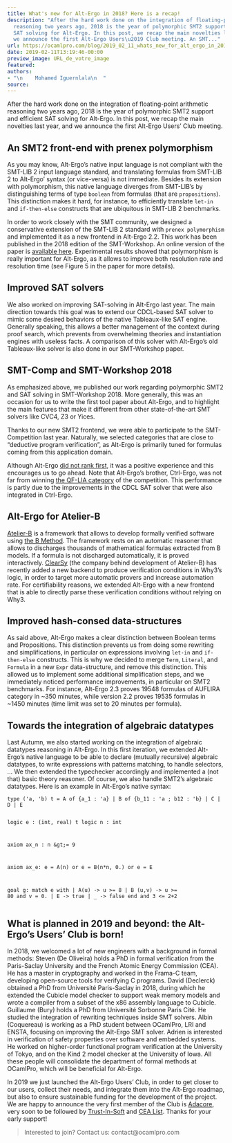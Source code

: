 ```yaml
---
title: What's new for Alt-Ergo in 2018? Here is a recap!
description: "After the hard work done on the integration of floating-point arithmetic
  reasoning two years ago, 2018 is the year of polymorphic SMT2 support and efficient
  SAT solving for Alt-Ergo. In this post, we recap the main novelties last year, and
  we announce the first Alt-Ergo Users\u2019 Club meeting. An SMT..."
url: https://ocamlpro.com/blog/2019_02_11_whats_new_for_alt_ergo_in_2018_here_is_a_recap
date: 2019-02-11T13:19:46-00:00
preview_image: URL_de_votre_image
featured:
authors:
- "\n    Mohamed Iguernlala\n  "
source:
---
```


<p>After the hard work done on the integration of floating-point arithmetic reasoning two years ago, 2018 is the year of polymorphic SMT2 support and efficient SAT solving for Alt-Ergo. In this post, we recap the main novelties last year, and we announce the first Alt-Ergo Users&rsquo; Club meeting.</p>
<h2>An SMT2 front-end with prenex polymorphism</h2>
<p>As you may know, Alt-Ergo&rsquo;s native input language is not compliant with the SMT-LIB 2 input language standard, and translating formulas from SMT-LIB 2 to Alt-Ergo&rsquo; syntax (or vice-versa) is not immediate. Besides its extension with polymorphism, this native language diverges from SMT-LIB&rsquo;s by distinguishing terms of type <code>boolean</code> from formulas (that are <code>propositions</code>). This distinction makes it hard, for instance, to efficiently translate <code>let-in</code> and <code>if-then-else</code> constructs that are ubiquitous in SMT-LIB 2 benchmarks.</p>
<p>In order to work closely with the SMT community, we designed a conservative extension of the SMT-LIB 2 standard with <code>prenex polymorphism</code> and implemented it as a new frontend in Alt-Ergo 2.2. This work has been published in the 2018 edition of the SMT-Workshop. An online version of the paper is <a href="https://hal.inria.fr/hal-01960203">available here</a>. Experimental results showed that polymorphism is really important for Alt-Ergo, as it allows to improve both resolution rate and resolution time (see Figure 5 in the paper for more details).</p>
<h2>Improved SAT solvers</h2>
<p>We also worked on improving SAT-solving in Alt-Ergo last year. The main direction towards this goal was to extend our CDCL-based SAT solver to mimic some desired behaviors of the native Tableaux-like SAT engine. Generally speaking, this allows a better management of the context during proof search, which prevents from overwhelming theories and instantiation engines with useless facts. A comparison of this solver with Alt-Ergo&rsquo;s old Tableaux-like solver is also done in our SMT-Workshop paper.</p>
<h2>SMT-Comp and SMT-Workshop 2018</h2>
<p>As emphasized above, we published our work regarding polymorphic SMT2 and SAT solving in SMT-Workshop 2018. More generally, this was an occasion for us to write the first tool paper about Alt-Ergo, and to highlight the main features that make it different from other state-of-the-art SMT solvers like CVC4, Z3 or Yices.</p>
<p>Thanks to our new SMT2 frontend, we were able to participate to the SMT-Competition last year. Naturally, we selected categories that are close to &ldquo;deductive program verification&rdquo;, as Alt-Ergo is primarily tuned for formulas coming from this application domain.</p>
<p>Although Alt-Ergo <a href="http://smtcomp.sourceforge.net/2018/results-summary.shtml?v=1531410683">did not rank first</a>, it was a positive experience and this encourages us to go ahead. Note that Alt-Ergo&rsquo;s brother, Ctrl-Ergo, was not far from winning <a href="http://smtcomp.sourceforge.net/2018/results-QF_LIA.shtml">the QF-LIA category</a> of the competition. This performance is partly due to the improvements in the CDCL SAT solver that were also integrated in Ctrl-Ergo.</p>
<h2>Alt-Ergo for Atelier-B</h2>
<p><a href="https://www.atelierb.eu/en/">Atelier-B</a> is a framework that allows to develop formally verified software using <a href="https://www.methode-b.com/en/b-method/">the B Method</a>. The framework rests on an automatic reasoner that allows to discharges thousands of mathematical formulas extracted from B models. If a formula is not discharged automatically, it is proved interactively. <a href="https://www.clearsy.com/en/">ClearSy</a> (the company behind development of Atelier-B) has recently added a new backend to produce verification conditions in Why3&rsquo;s logic, in order to target more automatic provers and increase automation rate. For certifiability reasons, we extended Alt-Ergo with a new frontend that is able to directly parse these verification conditions without relying on Why3.</p>
<h2>Improved hash-consed data-structures</h2>
<p>As said above, Alt-Ergo makes a clear distinction between Boolean terms and Propositions. This distinction prevents us from doing some rewriting and simplifications, in particular on expressions involving <code>let-in</code> and <code>if-then-else</code> constructs. This is why we decided to merge <code>Term</code>, <code>Literal</code>, and <code>Formula</code> in a new <code>Expr</code> data-structure, and remove this distinction. This allowed us to implement some additional simplification steps, and we immediately noticed performance improvements, in particular on SMT2 benchmarks. For instance, Alt-Ergo 2.3 proves 19548 formulas of AUFLIRA category in ~350 minutes, while version 2.2 proves 19535 formulas in ~1450 minutes (time limit was set to 20 minutes per formula).</p>
<h2>Towards the integration of algebraic datatypes</h2>
<p>Last Autumn, we also started working on the integration of algebraic datatypes reasoning in Alt-Ergo. In this first iteration, we extended Alt-Ergo&rsquo;s native language to be able to declare (mutually recursive) algebraic datatypes, to write expressions with patterns matching, to handle selectors, &hellip; We then extended the typechecker accordingly and implemented a (not that) basic theory reasoner. Of course, we also handle SMT2&rsquo;s algebraic datatypes. Here is an example in Alt-Ergo&rsquo;s native syntax:</p>
<pre><code class="language-OCaml">type ('a, 'b) t = A of {a_1 : 'a} | B of {b_11 : 'a ; b12 : 'b} | C | D | E

logic e : (int, real) t
logic n : int

axiom ax_n : n &amp;gt;= 9

axiom ax_e:
  e = A(n) or e = B(n*n, 0.) or e = E

goal g:
  match e with
   | A(u) -&gt; u &gt;= 8
   | B (u,v) -&gt; u &gt;= 80 and v = 0.
   | E -&gt; true
   | _ -&gt; false
  end
  and 3 &lt;= 2+2
</code></pre>
<h2>What is planned in 2019 and beyond: the Alt-Ergo&rsquo;s Users&rsquo; Club is born!</h2>
<p>In 2018, we welcomed a lot of new engineers with a background in formal methods: Steven (De Oliveira) holds a PhD in formal verification from the Paris-Saclay University and the French Atomic Energy Commission (CEA). He has a master in cryptography and worked in the Frama-C team, developing open-source tools for verifying C programs. David (Declerck) obtained a PhD from Universit&eacute; Paris-Saclay in 2018, during which he extended the Cubicle model checker to support weak memory models and wrote a compiler from a subset of the x86 assembly language to Cubicle. Guillaume (Bury) holds a PhD from Universit&eacute; Sorbonne Paris Cit&eacute;. He studied the integration of rewriting techniques inside SMT solvers. Albin (Coquereau) is working as a PhD student between OCamlPro, LRI and ENSTA, focusing on improving the Alt-Ergo SMT solver. Adrien is interested in verification of safety properties over software and embedded systems. He worked on higher-order functional program verification at the University of Tokyo, and on the Kind 2 model checker at the University of Iowa. All these people will consolidate the department of formal methods at OCamlPro, which will be beneficial for Alt-Ergo.</p>
<p>In 2019 we just launched the Alt-Ergo Users&rsquo; Club, in order to get closer to our users, collect their needs, and integrate them into the Alt-Ergo roadmap, but also to ensure sustainable funding for the development of the project. We are happy to announce the very first member of the Club is <a href="https://www.adacore.com">Adacore</a>, very soon to be followed by <a href="https://trust-in-soft.com">Trust-In-Soft</a> and <a href="http://www-list.cea.fr/en/">CEA List</a>. Thanks for your early support!</p>
<blockquote>
<p>Interested to join? Contact us: contact@ocamlpro.com</p>
</blockquote>

